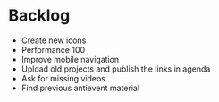 # Backlog

- Create new icons
- Performance 100
- Improve mobile navigation
- Upload old projects and publish the links in agenda
- Ask for missing videos
- Find previous antievent material

